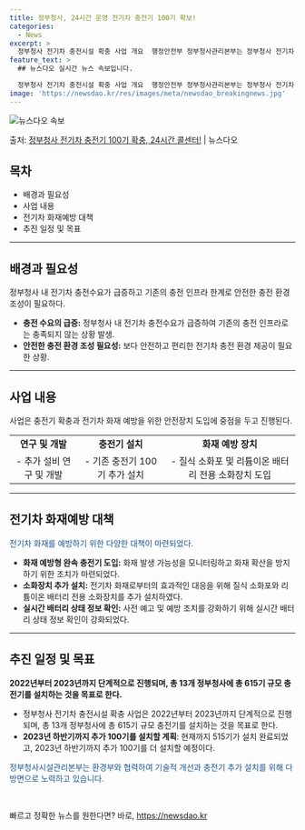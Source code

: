 ```yaml
---
title: 정부청사, 24시간 운영 전기차 충전기 100기 확보!
categories:
  - News
excerpt: >
  정부청사 전기차 충전시설 확충 사업 개요  행정안전부 정부청사관리본부는 정부청사 전기차 충전편의성을 강화하고…
feature_text: >
  ## 뉴스다오 실시간 뉴스 속보입니다.

  정부청사 전기차 충전시설 확충 사업 개요  행정안전부 정부청사관리본부는 정부청사 전기차 충전편의성을 강화하고…
image: 'https://newsdao.kr/res/images/meta/newsdao_breakingnews.jpg'
---
```


![뉴스다오 속보](https://newsdao.kr/res/images/meta/newsdao_breakingnews.jpg)

<p>출처: <a href="https://newsdao.kr/4167" rel="dofollow">정부청사 전기차 충전기 100기 확충, 24시간 콜센터!</a> | 뉴스다오</p>

<h2 data-ke-size="size26">목차</h2>
<ul>
    <li>배경과 필요성</li>
    <li>사업 내용</li>
    <li>전기차 화재예방 대책</li>
    <li>추진 일정 및 목표</li>
</ul>
<hr>
<h2 data-ke-size="size26">배경과 필요성</h2>
<p data-ke-size="size16">정부청사 내 전기차 충전수요가 급증하고 기존의 충전 인프라 한계로 안전한 충전 환경 조성이 필요하다.</p>
<ul>
    <li><b>충전 수요의 급증:</b> 정부청사 내 전기차 충전수요가 급증하여 기존의 충전 인프라로는 충족되지 않는 상황 발생.</li>
    <li><b>안전한 충전 환경 조성 필요성:</b> 보다 안전하고 편리한 전기차 충전 환경 제공이 필요한 상황.</li>
</ul>
<hr>
<h2 data-ke-size="size26">사업 내용</h2>
<p data-ke-size="size16">사업은 충전기 확충과 전기차 화재 예방을 위한 안전장치 도입에 중점을 두고 진행된다.</p>
<table>
    <tr>
        <td style="text-align: center; height: 17px;"><b>연구 및 개발</b></td>
        <td style="text-align: center; height: 17px;"><b>충전기 설치</b></td>
        <td style="text-align: center; height: 17px;"><b>화재 예방 장치</b></td>
    </tr>
    <tr>
        <td style="text-align: center; height: 17px;">- 추가 설비 연구 및 개발</td>
        <td style="text-align: center; height: 17px;">- 기존 충전기 100기 추가 설치</td>
        <td style="text-align: center; height: 17px;">- 질식 소화포 및 리튬이온 배터리 전용 소화장치 도입</td>
    </tr>
</table>
<hr>
<h2 data-ke-size="size26">전기차 화재예방 대책</h2>
<p data-ke-size="size16"><span style="color: #1a5490;">전기차 화재를 예방하기 위한 다양한 대책이 마련되었다.</span></p>
<ul>
    <li><b>화재 예방형 완속 충전기 도입:</b> 화재 발생 가능성을 모니터링하고 화재 확산을 방지하기 위한 조치가 마련되었다.</li>
    <li><b>소화장치 추가 설치:</b> 전기차 화재로부터의 효과적인 대응을 위해 질식 소화포와 리튬이온 배터리 전용 소화장치를 추가 설치하였다.</li>
    <li><b>실시간 배터리 상태 정보 확인:</b> 사전 예고 및 예방 조치를 강화하기 위해 실시간 배터리 상태 정보 확인이 강화되었다.</li>
</ul>
<hr>
<h2 data-ke-size="size26">추진 일정 및 목표</h2>
<p data-ke-size="size16"><b>2022년부터 2023년까지 단계적으로 진행되며, 총 13개 정부청사에 총 615기 규모 충전기를 설치하는 것을 목표로 한다.</b></p>
<ul>
    <li>정부청사 전기차 충전시설 확충 사업은 2022년부터 2023년까지 단계적으로 진행되며, 총 13개 정부청사에 총 615기 규모 충전기를 설치하는 것을 목표로 한다.</li>
    <li><b>2023년 하반기까지 추가 100기를 설치할 계획</b>: 현재까지 515기가 설치 완료되었고, 2023년 하반기까지 추가 100기를 더 설치할 예정이다.</li>
</ul>
<p data-ke-size="size16"><span style="color: #1a5490;">정부청사시설관리본부는 환경부와 협력하여 기술적 개선과 충전기 추가 설치를 위해 다방면으로 노력하고 있습니다.</span></p>
<p data-ke-size="size16">&nbsp;</p> 

빠르고 정확한 뉴스를 원한다면? 바로, <a href="https://newsdao.kr" rel="dofollow">https://newsdao.kr</a>


